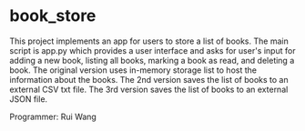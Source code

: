 # book_store
This project implements an app for users to store a list of books. The main script is app.py which provides a user interface and asks for user's input for adding a new book, listing all books, marking a book as read, and deleting a book. 
The original version uses in-memory storage list to host the information about the books. 
The 2nd version saves the list of books to an external CSV txt file.
The 3rd version saves the list of books to an external JSON file.

Programmer: Rui Wang  
